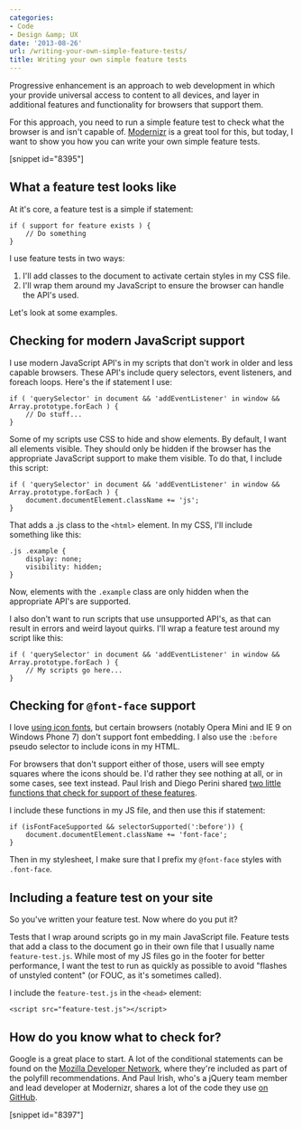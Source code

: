 ```yaml
---
categories:
- Code
- Design &amp; UX
date: '2013-08-26'
url: /writing-your-own-simple-feature-tests/
title: Writing your own simple feature tests
---
```


Progressive enhancement is an approach to web development in which your provide universal access to content to all devices, and layer in additional features and functionality for browsers that support them.

For this approach, you need to run a simple feature test to check what the browser is and isn't capable of. <a href="http://modernizr.com/">Modernizr</a> is a great tool for this, but today, I want to show you how you can write your own simple feature tests.

[snippet id="8395"]

<h2>What a feature test looks like</h2>

At it's core, a feature test is a simple if statement:

<pre><code class="language-javascript">if ( support for feature exists ) {
    // Do something
}</code></pre>

I use feature tests in two ways:

<ol>
<li>I'll add classes to the document to activate certain styles in my CSS file.</li>
<li>I'll wrap them around my JavaScript to ensure the browser can handle the API's used.</li>
</ol>

Let's look at some examples.

<h2>Checking for modern JavaScript support</h2>

I use modern JavaScript API's in my scripts that don't work in older and less capable browsers. These API's include query selectors, event listeners, and foreach loops. Here's the if statement I use:

<pre><code class="language-javascript">if ( 'querySelector' in document && 'addEventListener' in window && Array.prototype.forEach ) {
    // Do stuff...
}</code></pre>

Some of my scripts use CSS to hide and show elements. By default, I want all elements visible. They should only be hidden if the browser has the appropriate JavaScript support to make them visible. To do that, I include this script:

<pre><code class="language-javascript">if ( 'querySelector' in document && 'addEventListener' in window && Array.prototype.forEach ) {
    document.documentElement.className += 'js';
}</code></pre>

That adds a </code>.js</code> class to the <code class="language-markup">&lt;html&gt;</code> element. In my CSS, I'll include something like this:

<pre><code class="language-css">.js .example {
    display: none;
    visibility: hidden;
}</code></pre>

Now, elements with the <code class="language-css">.example</code> class are only hidden when the appropriate API's are supported.

I also don't want to run scripts that use unsupported API's, as that can result in errors and weird layout quirks. I'll wrap a feature test around my script like this:

<pre><code class="language-javascript">if ( 'querySelector' in document && 'addEventListener' in window && Array.prototype.forEach ) {
    // My scripts go here...
}</code></pre>

<h2>Checking for <code class="language-css">@font-face</code> support</h2>

I love <a href="https://gomakethings.com/icon-fonts/">using icon fonts</a>, but certain browsers (notably Opera Mini and IE 9 on Windows Phone 7) don't support font embedding. I also use the <code class="language-css">:before</code> pseudo selector to include icons in my HTML.

For browsers that don't support either of those, users will see empty squares where the icons should be. I'd rather they see nothing at all, or in some cases, see text instead. Paul Irish and Diego Perini shared <a href="https://gist.github.com/cferdinandi/6269067">two little functions that check for support of these features</a>.

I include these functions in my JS file, and then use this if statement:

<pre><code class="language-javascript">if (isFontFaceSupported && selectorSupported(':before')) {
    document.documentElement.className += 'font-face';
}</code></pre>

Then in my stylesheet, I make sure that I prefix my <code class="language-css">@font-face</code> styles with <code class="language-css">.font-face</code>.

<h2>Including a feature test on your site</h2>

So you've written your feature test. Now where do you put it?

Tests that I wrap around scripts go in my main JavaScript file. Feature tests that add a class to the document go in their own file that I usually name <code class="language-none">feature-test.js</code>. While most of my JS files go in the footer for better performance, I want the test to run as quickly as possible to avoid "flashes of unstyled content" (or FOUC, as it's sometimes called).

I include the <code class="language-none">feature-test.js</code> in the <code class="language-markup">&lt;head&gt;</code> element:

<pre><code class="language-markup">&lt;script src="feature-test.js"&gt;&lt;/script&gt;</code></pre>

<h2>How do you know what to check for?</h2>

Google is a great place to start. A lot of the conditional statements can be found on the <a href="https://developer.mozilla.org/en-US/">Mozilla Developer Network</a>, where they're included as part of the polyfill recommendations. And Paul Irish, who's a jQuery team member and lead developer at Modernizr, shares a lot of the code they use <a href="https://gist.github.com/paulirish/">on GitHub</a>.

[snippet id="8397"]